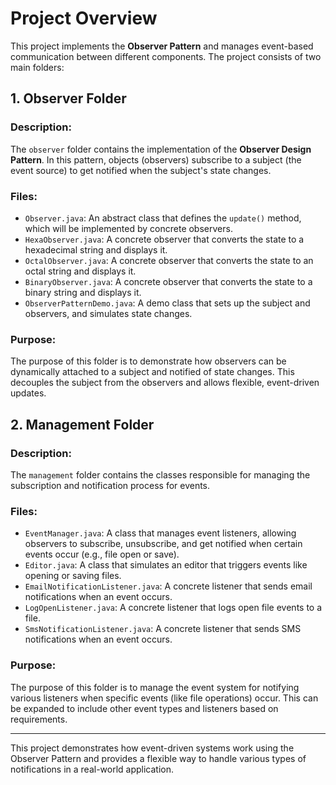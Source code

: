 # Project Overview

This project implements the **Observer Pattern** and manages event-based communication between different components. The project consists of two main folders:

## 1. Observer Folder

### Description:
The `observer` folder contains the implementation of the **Observer Design Pattern**. In this pattern, objects (observers) subscribe to a subject (the event source) to get notified when the subject's state changes.

### Files:
- `Observer.java`: An abstract class that defines the `update()` method, which will be implemented by concrete observers.
- `HexaObserver.java`: A concrete observer that converts the state to a hexadecimal string and displays it.
- `OctalObserver.java`: A concrete observer that converts the state to an octal string and displays it.
- `BinaryObserver.java`: A concrete observer that converts the state to a binary string and displays it.
- `ObserverPatternDemo.java`: A demo class that sets up the subject and observers, and simulates state changes.

### Purpose:
The purpose of this folder is to demonstrate how observers can be dynamically attached to a subject and notified of state changes. This decouples the subject from the observers and allows flexible, event-driven updates.

## 2. Management Folder

### Description:
The `management` folder contains the classes responsible for managing the subscription and notification process for events.

### Files:
- `EventManager.java`: A class that manages event listeners, allowing observers to subscribe, unsubscribe, and get notified when certain events occur (e.g., file open or save).
- `Editor.java`: A class that simulates an editor that triggers events like opening or saving files.
- `EmailNotificationListener.java`: A concrete listener that sends email notifications when an event occurs.
- `LogOpenListener.java`: A concrete listener that logs open file events to a file.
- `SmsNotificationListener.java`: A concrete listener that sends SMS notifications when an event occurs.

### Purpose:
The purpose of this folder is to manage the event system for notifying various listeners when specific events (like file operations) occur. This can be expanded to include other event types and listeners based on requirements.

---

This project demonstrates how event-driven systems work using the Observer Pattern and provides a flexible way to handle various types of notifications in a real-world application.
